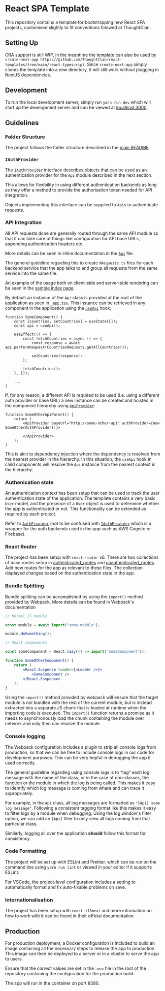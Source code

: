 # React SPA Template

This repository contains a template for bootstrapping new React SPA projects, customised slightly to fit conventions
folowed at ThoughtClan.

## Setting Up

CRA support is still WIP, in the meantime the template can also be used by `create-next-app https://github.com/ThoughtClan/react-templates/tree/main/react-typescript`. Since `create-next-app` simply clones the template into a new directory, it will still work without plugging in
NextJS dependencies.

## Development

To run the local development server, simply run `yarn run dev` which will start up the development server and can be
viewed at [localhost:3000](https://localhost:3000).


## Guidelines

### Folder Structure

The project follows the folder structure described in the [main README](../README.md).

### `IAuthProvider`

The [`IAuthProvider`](./interfaces/auth_provider.ts) interface describes objects that can be used as an authentication provider
for the `Api` module described in the next section.

This allows for flexibility in using different authentication backends as long as they offer
a method to provide the authorisation token needed for API integration.

Objects implementing this interface can be supplied to `Api`s to authenticate requests.

### API Integration

All API requests done are generally routed through the same API module so that it can take care of things like configuration
for API base URLs, appending authentication headers etc.

More details can be seen in inline documentation in the [`Api`](./api/api.ts) file.

The general guideline regarding this to create `XRequests.ts` files for each backend service that the app talks to and
group all requests from the same service into the same file.

An example of the usage both on client-side and server-side rendering can be seen in the [sample index page](./pages/index.tsx).

By default an instance of the `Api` class is provided at the root of the application as seen in [`_app.tsx`](./pages/_app.tsx). This
instance can be retrieved in any component in the application using the [`useApi`](./hooks/useApi.ts) hook:

```tsx
function SomeComponent() {
    const [countries, setCountries] = useState([]);
    const api = useApi();

    useEffect(() => {
        const fetchCountries = async () => {
            const response = await api.performRequest(CountriesRequests.getAllCountries());

            setCountries(response);
        };

        fetchCountries();
    }, []);

    ...
}
```

If, for any reason, a different API is required to be used (i.e. using a different auth provider or base URL) a new instance can be
created and hoisted in the component hierarchy using [`ApiProvider`](./providers/ApiProvider.tsx):

```tsx
function SomeOtherApiParent() {
    return (
        <ApiProvider baseUrl="http://some-other-api" authProvider={new SomeOtherAuthProvider()}>
            ...
        </ApiProvider>
    );
}
```

This is akin to dependency injection where the dependency is resolved from the nearest provider in the hierarchy.
In this situation, the `useApi` hook in child components will resolve the `Api` instance from the nearest
context in the hierarchy.

### Authenication state

An authentication context has been setup that can be used to track the user authentication state
of the application. The template contains a very basic `User` model, and the presence of a `User` object
is used to determine whether the app is authenticated or not. This functionality can be extended
as required by each project.

Refer to [`AuthProvider`](./src/providers/auth_provider.tsx) (not to be confused with [`IAuthProvider`](./src/interfaces/auth_provider.ts) which is a wrapper for the auth backends used in the app such as AWS Cognito or Firebase).

### React Router

The project has been setup with `react-router` v6. There are two collections of base routes setup in
[authenticated_routes](./src/routes/authenticated_routes.tsx) and [unauthenticated_routes](./src/routes/unauthenticated_routes.tsx). Add new routes
for the app as relevant to these files. The collection displayed changes based on the authentication
state in the app.

### Bundle Splitting

Bundle splitting can be accomplished by using the `import()` method provided by Webpack. More details
can be found in Webpack's documentation

```jsx
// Normal JS module

const module = await import("some-module");

module.doSomething();

// React components

const SomeComponent = React.lazy(() => import("SomeComponent"));

function SomeOtherComponent() {
    return (
        <React.Suspense loader={<Loader />}>
            <SomeComponent />
        </React.Suspense>
    );
}
```

Using the `import()` method provided by webpack will ensure that the target module is *not* bundled with the rest of the
current module, but is instead extracted into a separate JS chunk that is loaded at runtime when the importing code is
executed. The `import()` function returns a promise as it needs to asynchronously load the chunk containing the module
over network and only then can resolve the module.

### Console logging

The Webpack configuration includes a plugin to strip all console logs from production, so that we can be free to include
console logs in our code for development purposes. This can be very hepful in debugging the app if used correctly.

The general guideline regarding using console logs is to "tag" each log message with the name of the class, or in the case
of non-classes, the function or the module in which the log is being called. This makes it easy to identify which log message
is coming from where and can trace it appropriately.

For example, in the `Api` class, all log messages are formatted as `"[Api] some log message"`. Following a consistent
tagging format like this makes it easy to filter logs by a module when debugging. Using the log window's filter option,
we can add an `[Api]` filter to only view all logs coming from that particular class.

Similarly, logging all over the application **should** follow this format for consistency.

### Code Formatting

The project will be set up with ESLint and Prettier, which can be run on the command line using `yarn run lint` or viewed
in your editor if it supports ESLint.

For VSCode, the project-level configuration includes a setting to automatically format and fix auto-fixable problems on save.

### Internationalisation

The project has been setup with `react-i18next` and more information on how to work with it can
be found in their official documentation.

## Production

For production deployment, a Docker configuration is included to build an image containing all the necessary steps to
release the app to production. This image can then be deployed to a server or in a cluster to serve the app to users.

Ensure that the correct values are set in the `.env` file in the root of the repository containing the configuration
for the production build.

The app will run in the container on port 8080.
